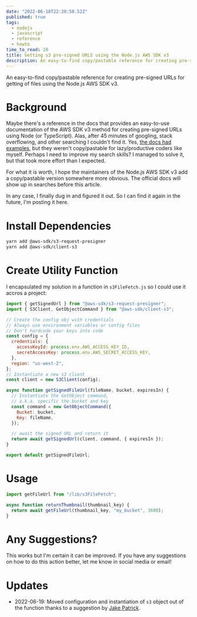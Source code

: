 ```yaml
---
date: "2022-06-18T22:20:50.52Z"
published: true
tags:
  - nodejs
  - javascript
  - reference
  - howto
time_to_read: 10
title: Getting s3 pre-signed URLS using the Node.js AWS SDK v3
description: An easy-to-find copy/pastable reference for creating pre-signed URLs for getting of files using the Node.js AWS SDK v3.
---
```


An easy-to-find copy/pastable reference for creating pre-signed URLs for getting of files using the Node.js AWS SDK v3.

# Background

Maybe there's a reference in the docs that provides an easy-to-use documentation of the AWS SDK v3 method for creating pre-signed URLs using Node (or TypeScript). Alas, after 45 minutes of googling, stack overflowing, and other searching I couldn't find it. Yes, [the docs had examples](https://aws.amazon.com/blogs/developer/generate-presigned-url-modular-aws-sdk-javascript), but they weren't copy/pastable for lazy/productive coders like myself. Perhaps I need to improve my search skills? I managed to solve it, but that took more effort than I expected.

For what it is worth, I hope the maintainers of the Node.js AWS SDK v3 add a copy/pastable version somewhere more obvious. The official docs will show up in searches before this article.

In any case, I finally dug in and figured it out. So I can find it again in the future, I'm posting it here.

# Install Dependencies

```bash
yarn add @aws-sdk/s3-request-presigner
yarn add @aws-sdk/client-s3
```

# Create Utility Function

I encapsulated my solution in a function in `s3FileFetch.js` so I could use it accros a project:

```javascript
import { getSignedUrl } from "@aws-sdk/s3-request-presigner";
import { S3Client, GetObjectCommand } from "@aws-sdk/client-s3";

// Create the config obj with credentials
// Always use environment variables or config files
// Don't hardcode your keys into code
const config = {
  credentials: {
    accessKeyId: process.env.AWS_ACCESS_KEY_ID,
    secretAccessKey: process.env.AWS_SECRET_ACCESS_KEY,
  },
  region: "us-west-2",
};
// Instantiate a new s3 client
const client = new S3Client(config);

async function getSignedFileUrl(fileName, bucket, expiresIn) {
  // Instantiate the GetObject command,
  // a.k.a. specific the bucket and key
  const command = new GetObjectCommand({
    Bucket: bucket,
    Key: fileName,
  });

  // await the signed URL and return it
  return await getSignedUrl(client, command, { expiresIn });
}

export default getSignedFileUrl;
```

# Usage

```javascript
import getFileUrl from "/lib/s3FileFetch";

async function returnThumbnail(thumbnail_key) {
  return await getFileUrl(thumbnail_key, "my_bucket", 3600);
}
```

# Any Suggestions?

This works but I'm certain it can be improved. If you have any suggestions on how to do this action better, let me know in social media or email!

# Updates

- 2022-06-19: Moved configuration and instantiation of `s3` object out of the function thanks to a suggestion by [Jake Patrick](https://github.com/defy93).
